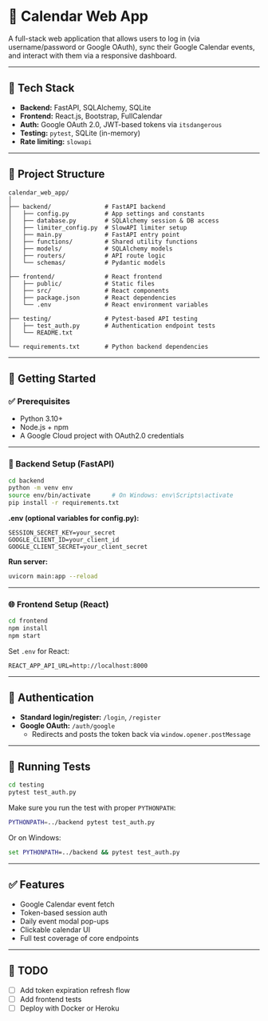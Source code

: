 # 📅 Calendar Web App

A full-stack web application that allows users to log in (via username/password or Google OAuth), sync their Google Calendar events, and interact with them via a responsive dashboard.

---

## 🔧 Tech Stack

- **Backend:** FastAPI, SQLAlchemy, SQLite
- **Frontend:** React.js, Bootstrap, FullCalendar
- **Auth:** Google OAuth 2.0, JWT-based tokens via `itsdangerous`
- **Testing:** `pytest`, SQLite (in-memory)
- **Rate limiting:** `slowapi`

---

## 📁 Project Structure

```
calendar_web_app/
│
├── backend/               # FastAPI backend
│   ├── config.py          # App settings and constants
│   ├── database.py        # SQLAlchemy session & DB access
│   ├── limiter_config.py  # SlowAPI limiter setup
│   ├── main.py            # FastAPI entry point
│   ├── functions/         # Shared utility functions
│   ├── models/            # SQLAlchemy models
│   ├── routers/           # API route logic
│   └── schemas/           # Pydantic models
│
├── frontend/              # React frontend
│   ├── public/            # Static files
│   ├── src/               # React components
│   ├── package.json       # React dependencies
│   └── .env               # React environment variables
│
├── testing/               # Pytest-based API testing
│   ├── test_auth.py       # Authentication endpoint tests
│   └── README.txt
│
└── requirements.txt       # Python backend dependencies
```

---

## 🚀 Getting Started

### ✅ Prerequisites

- Python 3.10+
- Node.js + npm
- A Google Cloud project with OAuth2.0 credentials

---

### 🐍 Backend Setup (FastAPI)

```bash
cd backend
python -m venv env
source env/bin/activate      # On Windows: env\Scripts\activate
pip install -r requirements.txt
```

**.env (optional variables for config.py):**
```env
SESSION_SECRET_KEY=your_secret
GOOGLE_CLIENT_ID=your_client_id
GOOGLE_CLIENT_SECRET=your_client_secret
```

**Run server:**
```bash
uvicorn main:app --reload
```

---

### 🌐 Frontend Setup (React)

```bash
cd frontend
npm install
npm start
```

Set `.env` for React:
```env
REACT_APP_API_URL=http://localhost:8000
```

---

## 🔐 Authentication

- **Standard login/register:** `/login`, `/register`
- **Google OAuth:** `/auth/google`
  - Redirects and posts the token back via `window.opener.postMessage`

---

## 🧪 Running Tests

```bash
cd testing
pytest test_auth.py
```

Make sure you run the test with proper `PYTHONPATH`:

```bash
PYTHONPATH=../backend pytest test_auth.py
```

Or on Windows:
```cmd
set PYTHONPATH=../backend && pytest test_auth.py
```

---

## ✅ Features

- Google Calendar event fetch
- Token-based session auth
- Daily event modal pop-ups
- Clickable calendar UI
- Full test coverage of core endpoints

---

## 🧼 TODO

- [ ] Add token expiration refresh flow
- [ ] Add frontend tests
- [ ] Deploy with Docker or Heroku
